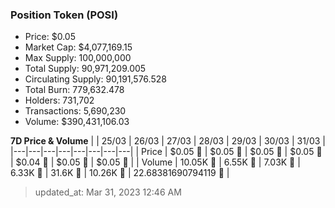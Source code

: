 
  ### Position Token (POSI)
  - Price: $0.05
  - Market Cap: $4,077,169.15
  - Max Supply: 100,000,000
  - Total Supply: 90,971,209.005
  - Circulating Supply: 90,191,576.528
  - Total Burn: 779,632.478
  - Holders: 731,702
  - Transactions: 5,690,230
  - Volume: $390,431,106.03

  **7D Price & Volume**
  | | 25&#x2F;03 | 26&#x2F;03 | 27&#x2F;03 | 28&#x2F;03 | 29&#x2F;03 | 30&#x2F;03 | 31&#x2F;03 |
  |---|---|---|---|---|---|---|---|
  | Price | $0.05 🚀 | $0.05 🔻 | $0.05 🔻 | $0.05 🔻 | $0.04 🔻 | $0.05 🚀 | $0.05 🔻 |
  | Volume | 10.05K 🚀 | 6.55K 🔻 | 7.03K 🚀 | 6.33K 🔻 | 31.6K 🚀 | 10.26K 🔻 | 22.68381690794119 🔻 |

  > updated_at: Mar 31, 2023 12:46 AM

